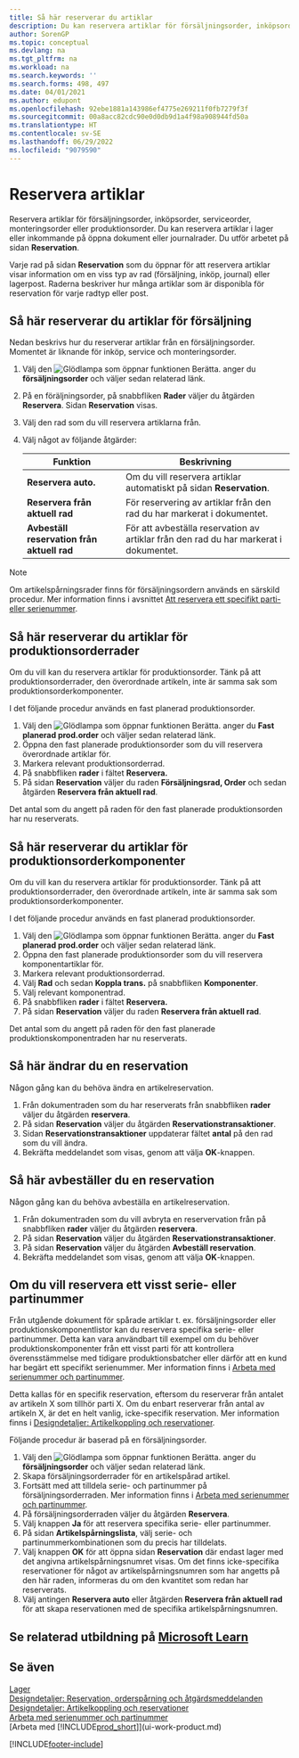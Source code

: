 ```yaml
---
title: Så här reserverar du artiklar
description: Du kan reservera artiklar för försäljningsorder, inköpsorder och produktionsorder. Du kan reservera artiklar i lager eller inkommande på öppna dokumentrader.
author: SorenGP
ms.topic: conceptual
ms.devlang: na
ms.tgt_pltfrm: na
ms.workload: na
ms.search.keywords: ''
ms.search.forms: 498, 497
ms.date: 04/01/2021
ms.author: edupont
ms.openlocfilehash: 92ebe1881a143986ef4775e269211f0fb7279f3f
ms.sourcegitcommit: 00a8acc82cdc90e0d0db9d1a4f98a908944fd50a
ms.translationtype: HT
ms.contentlocale: sv-SE
ms.lasthandoff: 06/29/2022
ms.locfileid: "9079590"
---
```

# <a name="reserve-items"></a>Reservera artiklar

Reservera artiklar för försäljningsorder, inköpsorder, serviceorder, monteringsorder eller produktionsorder. Du kan reservera artiklar i lager eller inkommande på öppna dokument eller journalrader. Du utför arbetet på sidan **Reservation**.

Varje rad på sidan **Reservation** som du öppnar för att reservera artiklar visar information om en viss typ av rad (försäljning, inköp, journal) eller lagerpost. Raderna beskriver hur många artiklar som är disponibla för reservation för varje radtyp eller post.

## <a name="to-reserve-items-for-sales"></a>Så här reserverar du artiklar för försäljning

Nedan beskrivs hur du reserverar artiklar från en försäljningsorder. Momentet är liknande för inköp, service och monteringsorder.  
1.  Välj den ![Glödlampa som öppnar funktionen Berätta.](media/ui-search/search_small.png "Berätta för mig vad du vill göra") anger du **försäljningsorder** och väljer sedan relaterad länk.  
2.  På en föräljningsorder, på snabbfliken **Rader** väljer du åtgärden **Reservera**. Sidan **Reservation** visas.  
3. Välj den rad som du vill reservera artiklarna från.  
4. Välj något av följande åtgärder:  

    |**Funktion**|**Beskrivning**|
    |------------------|---------------------|  
    |**Reservera auto.**|Om du vill reservera artiklar automatiskt på sidan **Reservation**.|  
    |**Reservera från aktuell rad**|För reservering av artiklar från den rad du har markerat i dokumentet.|  
    |**Avbeställ reservation från aktuell rad**|För att avbeställa reservation av artiklar från den rad du har markerat i dokumentet.|

> [!NOTE]  
>  Om artikelspårningsrader finns för försäljningsordern används en särskild procedur. Mer information finns i avsnittet [Att reservera ett specifikt parti- eller serienummer](inventory-how-to-reserve-items.md#to-reserve-a-specific-serial-or-lot-number).  

## <a name="to-reserve-an-item-for-a-production-order-line"></a>Så här reserverar du artiklar för produktionsorderrader

Om du vill kan du reservera artiklar för produktionsorder. Tänk på att produktionsorderrader, den överordnade artikeln, inte är samma sak som produktionsorderkomponenter.

I det följande procedur används en fast planerad produktionsorder.   
1. Välj den ![Glödlampa som öppnar funktionen Berätta.](media/ui-search/search_small.png "Berätta för mig vad du vill göra") anger du **Fast planerad prod.order** och väljer sedan relaterad länk.  
2. Öppna den fast planerade produktionsorder som du vill reservera överordnade artiklar för.  
3. Markera relevant produktionsorderrad.  
4. På snabbfliken **rader** i fältet **Reservera.**
5. På sidan **Reservation** väljer du raden **Försäljningsrad, Order** och sedan åtgärden **Reservera från aktuell rad**.  

Det antal som du angett på raden för den fast planerade produktionsorden har nu reserverats.

## <a name="to-reserve-items-for-production-order-components"></a>Så här reserverar du artiklar för produktionsorderkomponenter

Om du vill kan du reservera artiklar för produktionsorder. Tänk på att produktionsorderrader, den överordnade artikeln, inte är samma sak som produktionsorderkomponenter.

I det följande procedur används en fast planerad produktionsorder.    
1. Välj den ![Glödlampa som öppnar funktionen Berätta.](media/ui-search/search_small.png "Berätta för mig vad du vill göra") anger du **Fast planerad prod.order** och väljer sedan relaterad länk.  
2. Öppna den fast planerade produktionsorder som du vill reservera komponentartiklar för.  
3. Markera relevant produktionsorderrad.  
4. Välj **Rad** och sedan **Koppla trans.** på snabbfliken **Komponenter**.  
5. Välj relevant komponentrad.  
6. På snabbfliken **rader** i fältet **Reservera.**  
7. På sidan **Reservation** väljer du raden **Reservera från aktuell rad**.  

Det antal som du angett på raden för den fast planerade produktionskomponentraden har nu reserverats.

## <a name="to-change-a-reservation"></a>Så här ändrar du en reservation

Någon gång kan du behöva ändra en artikelreservation.   
1. Från dokumentraden som du har reserverats från snabbfliken **rader** väljer du åtgärden **reservera**.  
2. På sidan **Reservation** väljer du åtgärden **Reservationstransaktioner**.
3. Sidan **Reservationstransaktioner** uppdaterar fältet **antal** på den rad som du vill ändra.
4. Bekräfta meddelandet som visas, genom att välja **OK**-knappen.

## <a name="to-cancel-a-reservation"></a>Så här avbeställer du en reservation

Någon gång kan du behöva avbeställa en artikelreservation.   
1. Från dokumentraden som du vill avbryta en reservervation från på snabbfliken **rader** väljer du åtgärden **reservera**.  
2. På sidan **Reservation** väljer du åtgärden **Reservationstransaktioner**.  
3.  På sidan **Reservation** väljer du åtgärden **Avbeställ reservation**.  
4.  Bekräfta meddelandet som visas, genom att välja **OK**-knappen.  

## <a name="to-reserve-a-specific-serial-or-lot-number"></a>Om du vill reservera ett visst serie- eller partinummer

Från utgående dokument för spårade artiklar t. ex. försäljningsorder eller produktionskomponentlistor kan du reservera specifika serie- eller partinummer. Detta kan vara användbart till exempel om du behöver produktionskomponenter från ett visst parti för att kontrollera överensstämmelse med tidigare produktionsbatcher eller därför att en kund har begärt ett specifikt serienummer. Mer information finns i [Arbeta med serienummer och partinummer](inventory-how-work-item-tracking.md).

Detta kallas för en specifik reservation, eftersom du reserverar från antalet av artikeln X som tillhör parti X. Om du enbart reserverar från antal av artikeln X, är det en helt vanlig, icke-specifik reservation. Mer information finns i  [Designdetaljer: Artikelkoppling och reservationer](design-details-item-tracking-and-reservations.md).

Följande procedur är baserad på en försäljningsorder.    
1. Välj den ![Glödlampa som öppnar funktionen Berätta.](media/ui-search/search_small.png "Berätta vad du vill göra") anger du **försäljningsorder** och väljer sedan relaterad länk.  
2. Skapa försäljningsorderrader för en artikelspårad artikel.  
3. Fortsätt med att tilldela serie- och partinummer på försäljningsorderraden. Mer information finns i [Arbeta med serienummer och partinummer](inventory-how-work-item-tracking.md).
4. På försäljningsorderraden väljer du åtgärden **Reservera**.  
5. Välj knappen **Ja** för att reservera specifika serie- eller partinummer.  
6. På sidan **Artikelspårningslista**, välj serie- och partinummerkombinationen som du precis har tilldelats.  
7. Välj knappen **OK** för att öppna sidan **Reservation** där endast lager med det angivna artikelspårningsnumret visas. Om det finns icke-specifika reservationer för något av artikelspårningsnumren som har angetts på den här raden, informeras du om den kvantitet som redan har reserverats.  
8. Välj antingen **Reservera auto** eller åtgärden **Reservera från aktuell rad** för att skapa reservationen med de specifika artikelspårningsnumren.

## <a name="see-related-training-at-microsoft-learn"></a>Se relaterad utbildning på [Microsoft Learn](/learn/modules/manage-outbound-serial-lot-numbers/)

## <a name="see-also"></a>Se även

[Lager](inventory-manage-inventory.md)  
[Designdetaljer: Reservation, orderspårning och åtgärdsmeddelanden](design-details-reservation-order-tracking-and-action-messaging.md)  
[Designdetaljer: Artikelkoppling och reservationer](design-details-item-tracking-and-reservations.md)  
[Arbeta med serienummer och partinummer](inventory-how-work-item-tracking.md)  
[Arbeta med [!INCLUDE[prod_short](includes/prod_short.md)]](ui-work-product.md)


[!INCLUDE[footer-include](includes/footer-banner.md)]